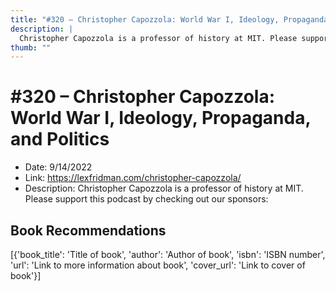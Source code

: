 ```yaml
---
title: "#320 – Christopher Capozzola: World War I, Ideology, Propaganda, and Politics"
description: |
  Christopher Capozzola is a professor of history at MIT. Please support this podcast by checking out our sponsors:"
thumb: ""
---
```


# #320 – Christopher Capozzola: World War I, Ideology, Propaganda, and Politics

  - Date: 9/14/2022
  - Link: https://lexfridman.com/christopher-capozzola/
  - Description: Christopher Capozzola is a professor of history at MIT. Please support this podcast by checking out our sponsors:

## Book Recommendations

[{'book_title': 'Title of book', 'author': 'Author of book', 'isbn': 'ISBN number', 'url': 'Link to more information about book', 'cover_url': 'Link to cover of book'}]